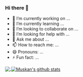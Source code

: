 ### Hi there 👋




- 🔭 I’m currently working on ...
- 🌱 I’m currently learning ...
- 👯 I’m looking to collaborate on ...
- 🤔 I’m looking for help with ...
- 💬 Ask me about ...
- 📫 How to reach me: ...
- 😄 Pronouns: ...
- ⚡ Fun fact: ...
<a href="https://github.com/Muskan1124">
  <img align="center" src="https://github-readme-stats.vercel.app/api/top-langs/?username=Muskan1124&theme=light&hide_langs_below=1" />
</a>

<a href="https://github.com/Muskan1124">
 <img align="center" src="https://github-readme-stats.vercel.app/api?username=Muskan1124&&show_icons=true&title_color=00BFA6&icon_color=F9A826&text_color=000000&bg_color=ffffff" alt="Muskan's github stats"/></a>
